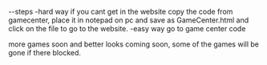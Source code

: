 --steps
-hard way
if you cant get in the website copy the code from gamecenter, place it in notepad on pc and save as GameCenter.html and click on the file to go to the website.
-easy way
go to game center code

more games soon and better looks coming soon, some of the games will be gone if there blocked.
